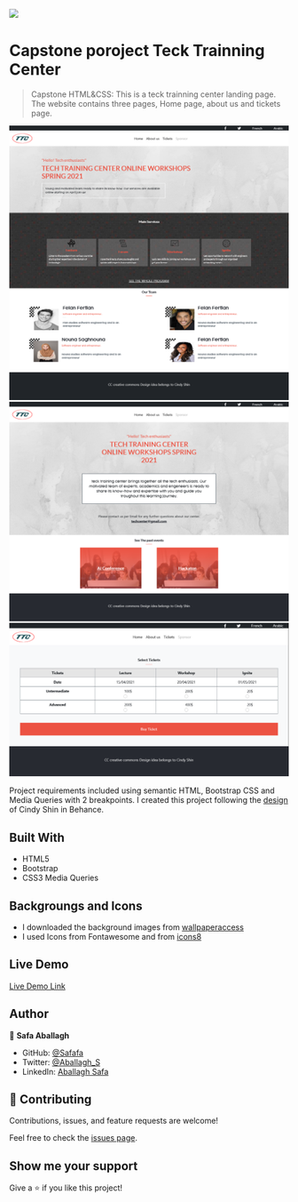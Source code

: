 ![](https://img.shields.io/badge/Microverse-blueviolet)

# Capstone poroject Teck Trainning Center

> Capstone HTML&CSS: This is a teck trainning center landing page.
The website contains three pages, Home page, about us and tickets page.

![screenshot](images/homelg.png)
![screenshot](images/aboutlg.png)
![screenshot](images/tickets.png)

Project requirements included using semantic HTML, Bootstrap CSS and Media Queries with 2 breakpoints.
I created this project following the [design](https://www.behance.net/gallery/29845175/CC-Global-Summit-2015) of Cindy Shin in Behance.


## Built With

- HTML5
- Bootstrap
- CSS3 Media Queries

## Backgroungs and Icons 
- I downloaded the background images from [wallpaperaccess](https://wallpaperaccess.com/)
- I used Icons from Fontawesome and from [icons8](https://icons8.com/)

## Live Demo

[Live Demo Link](https://safafa.github.io/capstone-training-center/index.html)

## Author

👤 **Safa Aballagh**

- GitHub: [@Safafa](https://github.com/safafa)
- Twitter: [@Aballagh_S](https://twitter.com/Aballagh_S)
- LinkedIn: [Aballagh Safa](https://www.linkedin.com/in/aballaghsafa/)

## 🤝 Contributing

Contributions, issues, and feature requests are welcome!

Feel free to check the [issues page](https://github.com/safafa/capstone-training-center/issues/4).

## Show me your support

Give a ⭐️ if you like this project!